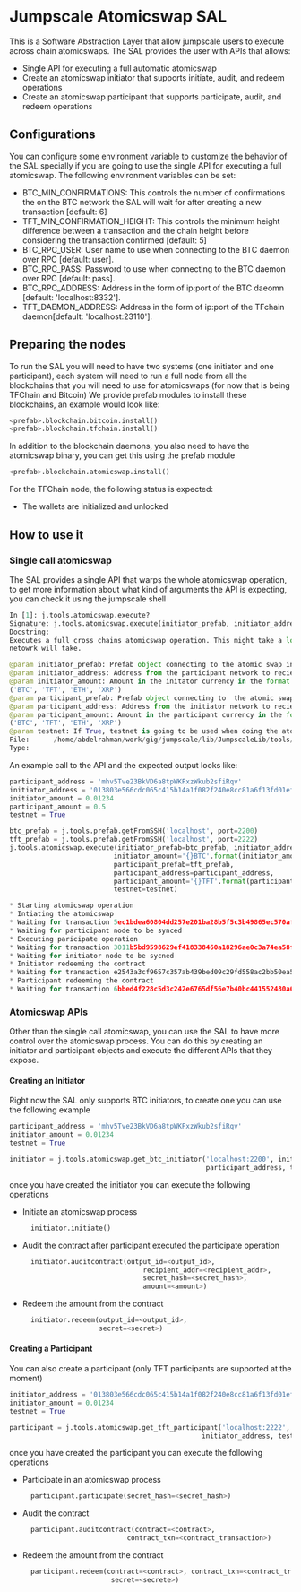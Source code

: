 # Jumpscale Atomicswap SAL
This is a Software Abstraction Layer that allow jumpscale users to execute across chain atomicswaps.
The SAL provides the user with APIs that allows:
- Single API for executing a full automatic atomicswap
- Create an atomicswap initiator that supports initiate, audit, and redeem operations
- Create an atomicswap participant that supports participate, audit, and redeem operations

## Configurations
You can configure some environment variable to customize the behavior of the SAL specially if you are going to use the single API for executing a full atomicswap.
The following environment variables can be set:
- BTC_MIN_CONFIRMATIONS: This controls the number of confirmations the on the BTC network the SAL will wait for after creating a new transaction [default: 6]
- TFT_MIN_CONFIRMATION_HEIGHT: This controls the minimum height difference between a transaction and the chain height before considering the transaction confirmed [default: 5]
- BTC_RPC_USER: User name to use when connecting to the BTC daemon over RPC [default: user].
- BTC_RPC_PASS: Password to use when connecting to the BTC daemon over RPC [default: pass].
- BTC_RPC_ADDRESS: Address in the form of ip:port of the BTC daeomn [default: 'localhost:8332'].
- TFT_DAEMON_ADDRESS: Address in the form of ip:port of the TFchain daemon[default: 'localhost:23110'].

## Preparing the nodes
To run the SAL you will need to have two systems (one initiator and one participant), each system will need to run a full node from all the blockchains that you will need to use for atomicswaps (for now that is being TFChain and Bitcoin)
We provide prefab modules to install these blockchains, an example would look like:
```python
<prefab>.blockchain.bitcoin.install()
<prefab>.blockchain.tfchain.install()
```

In addition to the blockchain daemons, you also need to have the atomicswap binary, you can get this using the prefab module
```python
<prefab>.blockchain.atomicswap.install()
```

For the TFChain node, the following status is expected:
- The wallets are initialized and unlocked


## How to use it
### Single call atomicswap
The SAL provides a single API that warps the whole atomicswap operation, to get more information about what kind of arguments the API is expecting, you can check it using the jumpscale shell
```python
In [1]: j.tools.atomicswap.execute?
Signature: j.tools.atomicswap.execute(initiator_prefab, initiator_address, initiator_amount, participant_prefab, participant_address, participant_amount, testnet=False)
Docstring:
Executes a full cross chains atomicswap operation. This might take a long time depending on the confirmation time that each blockchain
netowrk will take.

@param initiator_prefab: Prefab object connecting to the atomic swap initiator node
@param initiator_address: Address from the participant network to recieve funds on
@param initiator_amount: Amount in the initator currency in the format '0.00024XXX' where XXX is the currency code, must be one of the following
('BTC', 'TFT', 'ETH', 'XRP')
@param participant_prefab: Prefab object connecting to  the atomic swap participant node.
@param participant_address: Address from the initiator network to recieve funds on.
@param participant_amount: Amount in the participant currency in the format '0.0000XXX' where XXX is the currency code, must be one of the following
('BTC', 'TFT', 'ETH', 'XRP')
@param testnet: If True, testnet is going to be used when doing the atomicswap [False by default]
File:      /home/abdelrahman/work/gig/jumpscale/lib/JumpscaleLib/tools/atomicswap/AtomicSwapFactory.py
Type:

```

An example call to the API and the expected output looks like:
```python
participant_address = 'mhv5Tve23BkVD6a8tpWKFxzWkub2sfiRqv'
initiator_address = '013803e566cdc065c415b14a1f082f240e8cc81a6f13fd01ef59e94620601a5a2f26e83b806091'
initiator_amount = 0.01234
participant_amount = 0.5
testnet = True

btc_prefab = j.tools.prefab.getFromSSH('localhost', port=2200)
tft_prefab = j.tools.prefab.getFromSSH('localhost', port=2222)
j.tools.atomicswap.execute(initiator_prefab=btc_prefab, initiator_address=initiator_address,
                          initiator_amount='{}BTC'.format(initiator_amount),
                          participant_prefab=tft_prefab,
                          participant_address=participant_address,
                          participant_amount='{}TFT'.format(participant_amount),
                          testnet=testnet)

* Starting atomicswap operation
* Intiating the atomicswap
* Waiting for transaction 5ec1bdea60804dd257e201ba28b5f5c3b49865ec570af9e6402c62a67010a263 to have at least 1 confirmations
* Waiting for participant node to be synced
* Executing paricipate operation
* Waiting for transaction 3011b5bd9598629ef418338460a18296ae0c3a74ea58fd465b901a7db8bf218b to have at least 2 height difference
* Waiting for initiator node to be sycned
* Initiator redeeming the contract
* Waiting for transaction e2543a3cf9657c357ab439bed09c29fd558ac2bb50ea5c2688efb907a882c5bf to have at least 2 height difference
* Participant redeeming the contract
* Waiting for transaction 6bbed4f228c5d3c242e6765df56e7b40bc441552480a6239b36a567710262a6e to have at least 1 confirmations

```

### Atomicswap APIs
Other than the single call atomicswap, you can use the SAL to have more control over the atomicswap process.
You can do this by creating an initiator and participant objects and execute the different APIs that they expose.

#### Creating an Initiator
Right now the SAL only supports BTC initiators, to create one you can use the following example
```python
participant_address = 'mhv5Tve23BkVD6a8tpWKFxzWkub2sfiRqv'
initiator_amount = 0.01234
testnet = True

initiator = j.tools.atomicswap.get_btc_initiator('localhost:2200', initiator_amount,
                                                 participant_address, testnet)
```

once you have created the initiator you can execute the following operations
- Initiate an atomicswap process
  ```python
    initiator.initiate()
  ```
- Audit the contract after participant executed the participate operation
  ```python
    initiator.auditcontract(output_id=<output_id>,
                                recipient_addr=<recipient_addr>,
                                secret_hash=<secret_hash>,
                                amount=<amount>)
  ```
- Redeem the amount from the contract
  ```python
    initiator.redeem(output_id=<output_id>,
                     secret=<secret>)
  ```

#### Creating a Participant
You can also create a participant (only TFT participants are supported at the moment)
```python
initiator_address = '013803e566cdc065c415b14a1f082f240e8cc81a6f13fd01ef59e94620601a5a2f26e83b806091'
initiator_amount = 0.01234
testnet = True

participant = j.tools.atomicswap.get_tft_participant('localhost:2222', participant_amount,
                                                initiator_address, testnet)

```
once you have created the participant you can execute the following operations

- Participate in an atomicswap process
  ```python
    participant.participate(secret_hash=<secret_hash>)
  ```
- Audit the contract
  ```python
    participant.auditcontract(contract=<contract>,
                            contract_txn=<contract_transaction>)
  ```
- Redeem the amount from the contract
  ```python
    participant.redeem(contract=<contract>, contract_txn=<contract_transaction>,
                        secret=<secrete>)
  ```

